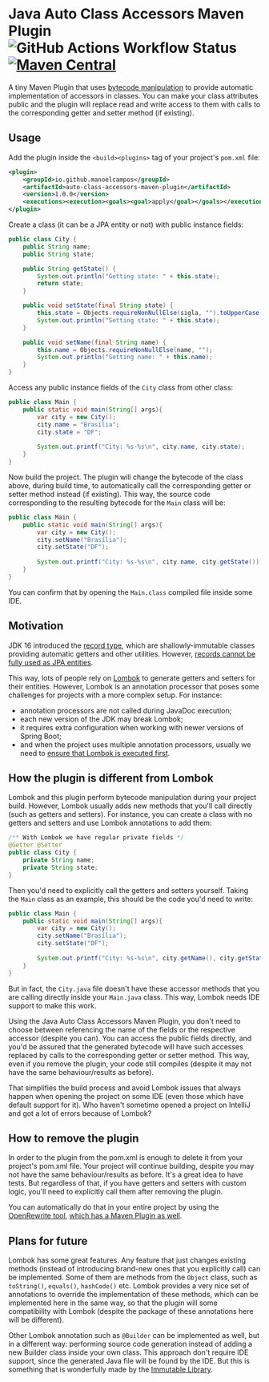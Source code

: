 # Java Auto Class Accessors Maven Plugin ![GitHub Actions Workflow Status](https://img.shields.io/github/actions/workflow/status/manoelcampos/auto-class-accessors-maven-plugin/build.yml) [![Maven Central](https://img.shields.io/maven-central/v/io.github.manoelcampos/auto-class-accessors-maven-plugin.svg?label=Maven%20Central)](https://central.sonatype.com/search?q=auto-class-accessors-maven-plugin&namespace=io.github.manoelcampos)

A tiny Maven Plugin that uses [bytecode manipulation](https://github.com/raphw/byte-buddy) to provide automatic implementation of accessors in classes. You can make your class attributes public and the plugin will replace read and write access to them with calls to the corresponding getter and setter method (if existing).

## Usage

Add the plugin inside the `<build><plugins>` tag of your project's `pom.xml` file:

```xml
<plugin>
    <groupId>io.github.manoelcampos</groupId>
    <artifactId>auto-class-accessors-maven-plugin</artifactId>
    <version>1.0.0</version>
    <executions><execution><goals><goal>apply</goal></goals></execution></executions>
</plugin>
```

Create a class (it can be a JPA entity or not) with public instance fields:

```java
public class City {
    public String name;
    public String state;

    public String getState() {
        System.out.println("Getting state: " + this.state);
        return state;
    }

    public void setState(final String state) {
        this.state = Objects.requireNonNullElse(sigla, "").toUpperCase();
        System.out.println("Setting state: " + this.state);
    }

    public void setName(final String name) {
        this.name = Objects.requireNonNullElse(name, "");
        System.out.println("Setting name: " + this.name);
    }
}
```

Access any public instance fields of the `City` class from other class:

```java
public class Main {
    public static void main(String[] args){
        var city = new City();
        city.name = "Brasília";
        city.state = "DF";
        
        System.out.printf("City: %s-%s\n", city.name, city.state);
    }
}
```

Now build the project. The plugin will change the bytecode of the class above, during build time, 
to automatically call the corresponding getter or setter method instead (if existing).
This way, the source code corresponding to the resulting bytecode for the `Main` class will be:

```java
public class Main {
    public static void main(String[] args){
        var city = new City();
        city.setName("Brasília");
        city.setState("DF");
        
        System.out.printf("City: %s-%s\n", city.name, city.getState()); // there is no getter for the name field
    }
}
```

You can confirm that by opening the `Main.class` compiled file inside some IDE.

## Motivation

JDK 16 introduced the [record type](https://openjdk.org/jeps/395), which are shallowly-immutable classes providing automatic getters and other utilities. However, [records cannot be fully used as JPA entities](https://thorben-janssen.com/java-records-hibernate-jpa/#records-cant-be-entities).

This way, lots of people rely on [Lombok](https://projectlombok.org) to generate getters and setters for their entities. However, Lombok is an annotation processor that poses some challenges for projects with a more complex setup. For instance:

- annotation processors are not called during JavaDoc execution;
- each new version of the JDK may break Lombok;
- it requires extra configuration when working with newer versions of Spring
Boot;
- and when the project uses multiple annotation processors, usually we need to [ensure that Lombok is executed first](https://github.com/projectlombok/lombok/issues/973#issuecomment-2537613474). 


## How the plugin is different from Lombok

Lombok and this plugin perform bytecode manipulation during your project build.
However, Lombok usually adds new methods that you'll call directly (such as getters and setters).
For instance, you can create a class with no getters and setters and use Lombok annotations to add them:

```java
/** With Lombok we have regular private fields */
@Getter @Setter
public class City {
    private String name;
    private String state;
}
```

Then you'd need to explicitly call the getters and setters yourself. 
Taking the `Main` class as an example, this should be the code you'd need to write:

```java
public class Main {
    public static void main(String[] args){
        var city = new City();
        city.setName("Brasília");
        city.setState("DF");
        
        System.out.printf("City: %s-%s\n", city.getName(), city.getState());
    }
}
```

But in fact, the `City.java` file doesn't have these accessor methods that you are calling directly inside your `Main.java` class.
This way, Lombok needs IDE support to make this work.

Using the Java Auto Class Accessors Maven Plugin, you don't need to choose between referencing the name of the fields or the respective accessor (despite you can). 
You can access the public fields directly, and you'd be assured that the generated bytecode will have such accesses replaced by calls to the corresponding getter or setter method.
This way, even if you remove the plugin, your code still compiles (despite it may not have the same behaviour/results as before).

That simplifies the build process and avoid Lombok issues that always happen when opening the project on some IDE (even those which have default support for it).
Who haven't sometime opened a project on IntelliJ and got a lot of errors because of Lombok?

## How to remove the plugin

In order to the plugin from the pom.xml is enough to delete it from your project's pom.xml file.
Your project will continue building, despite you may not have the same behaviour/results as before.
It's a great idea to have tests. But regardless of that, if you have getters and setters with custom logic,
you'll need to explicitly call them after removing the plugin.

You can automatically do that in your entire project by using the [OpenRewrite tool](https://github.com/openrewrite/rewrite), [which has a Maven Plugin as well](https://docs.openrewrite.org).



## Plans for future

Lombok has some great features. Any feature that just changes existing methods (instead of introducing brand-new ones that you explicitly call) can be implemented.
Some of them are methods from the `Object` class, such as `toString()`, `equals()`, `hashCode()` etc.
Lombok provides a very nice set of annotations to override the implementation of these methods, which can be implemented here in the same way,
so that the plugin will some compatibility with Lombok (despite the package of these annotations here will be different).

Other Lombok annotation such as `@Builder` can be implemented as well, but in a different way: performing source code generation instead of adding a new Builder class inside your own class.
This approach don't require IDE support, since the generated Java file will be found by the IDE. 
But this is something that is wonderfully made by the [Immutable Library](http://immutables.github.io).
